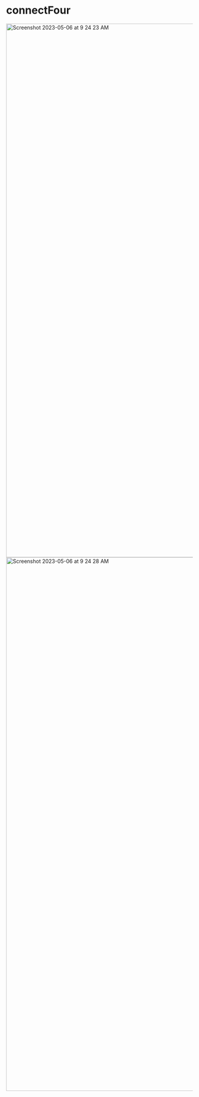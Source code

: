# connectFour

<img width="1440" alt="Screenshot 2023-05-06 at 9 24 23 AM" src="https://user-images.githubusercontent.com/83878346/236598391-030ce0d7-7813-4459-bc56-d5be6ff60bb2.png">
<img width="1440" alt="Screenshot 2023-05-06 at 9 24 28 AM" src="https://user-images.githubusercontent.com/83878346/236598400-e4d6d455-422c-4095-a049-5d499a4dc879.png">
